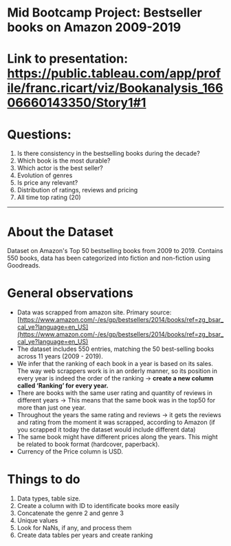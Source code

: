 # Mid Bootcamp Project: Bestseller books on Amazon 2009-2019

# Link to presentation: https://public.tableau.com/app/profile/franc.ricart/viz/Bookanalysis_16606660143350/Story1#1

# Questions:

1. Is there consistency in the bestselling books during the decade?
2. Which book is the most durable?
3. Which actor is the best seller?
4. Evolution of genres
5. Is price any relevant?
6. Distribution of ratings, reviews and pricing
7. All time top rating (20)

---

# About the Dataset

Dataset on Amazon's Top 50 bestselling books from 2009 to 2019. Contains 550 books, data has been categorized into fiction and non-fiction using Goodreads.

# General observations

- Data was scrapped from amazon site. Primary source: [https://www.amazon.com/-/es/gp/bestsellers/2014/books/ref=zg_bsar_cal_ye?language=en_US](https://www.amazon.com/-/es/gp/bestsellers/2014/books/ref=zg_bsar_cal_ye?language=en_US)
- The dataset includes 550 entries, matching the 50 best-selling books across 11 years (2009 - 2019).
- We infer that the ranking of each book in a year is based on its sales. The way web scrappers work is in an orderly manner, so its position in every year is indeed the order of the ranking → **create a new column called ‘Ranking’ for every year.**
- There are books with the same user rating and quantity of reviews in different years → This means that the same book was in the top50 for more than just one year.
- Throughout the years the same rating and reviews → it gets the reviews and rating from the moment it was scrapped, according to Amazon (if you scrapped it today the dataset would include different data)
- The same book might have different prices along the years. This might be related to book format (hardcover, paperback).
- Currency of the Price column is USD.

# Things to do

1. Data types, table size.
2. Create a column with ID to identificate books more easily
3. Concatenate the genre 2 and genre 3
4. Unique values
5. Look for NaNs, if any, and process them
6. Create data tables per years and create ranking


